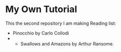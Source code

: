 # My Own Tutorial
This the second repository I am making
Reading list:
  * Pinocchio by Carlo Collodi
  * * Swallows and Amazons by Arthur Ransome.

